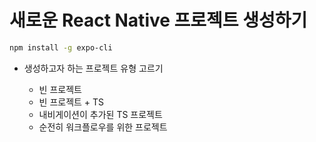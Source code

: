 # 새로운 React Native 프로젝트 생성하기

```bash
npm install -g expo-cli
```

- 생성하고자 하는 프로젝트 유형 고르기

  - 빈 프로젝트
  - 빈 프로젝트 + TS
  - 내비게이션이 추가된 TS 프로젝트
  - 순전히 워크플로우를 위한 프로젝트

